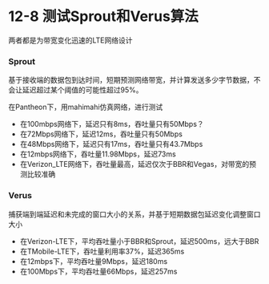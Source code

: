# 12-8 测试Sprout和Verus算法

两者都是为带宽变化迅速的LTE网络设计

### Sprout

基于接收端的数据包到达时间，短期预测网络带宽，并计算发送多少字节数据，不会让延迟超过某个阈值的可能性超过95%。

在Pantheon下，用mahimahi仿真网络，进行测试

- 在100mbps网络下，延迟只有8ms，吞吐量只有50Mbps？
- 在72Mbps网络下，延迟12ms，吞吐量只有50Mbps 
- 在48Mbps网络下，延迟只有17ms，吞吐量只有43.7Mbps
- 在12mbps网络下，吞吐量11.98Mbps，延迟73ms
- 在Verizon_LTE网络下，吞吐量最高，延迟仅次于BBR和Vegas，对带宽的预测比较准确

### Verus

捕获端到端延迟和未完成的窗口大小的关系，并基于短期数据包延迟变化调整窗口大小

- 在Verizon-LTE下，平均吞吐量小于BBR和Sprout，延迟500ms，远大于BBR
- 在TMobile-LTE下，吞吐量利用率37%，延迟365ms
- 在12mbps下，平均吞吐量9Mbps，延迟180ms
- 在100Mbps下，平均吞吐量66Mbps，延迟257ms

